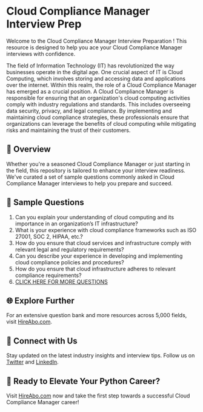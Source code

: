 # Cloud Compliance Manager Interview Prep

Welcome to the Cloud Compliance Manager Interview Preparation ! This resource is designed to help you ace your Cloud Compliance Manager interviews with confidence.

The field of Information Technology (IT) has revolutionized the way businesses operate in the digital age. One crucial aspect of IT is Cloud Computing, which involves storing and accessing data and applications over the internet. Within this realm, the role of a Cloud Compliance Manager has emerged as a crucial position. A Cloud Compliance Manager is responsible for ensuring that an organization's cloud computing activities comply with industry regulations and standards. This includes overseeing data security, privacy, and legal compliance. By implementing and maintaining cloud compliance strategies, these professionals ensure that organizations can leverage the benefits of cloud computing while mitigating risks and maintaining the trust of their customers.

## 🚀 Overview

Whether you're a seasoned Cloud Compliance Manager or just starting in the field, this repository is tailored to enhance your interview readiness. We've curated a set of sample questions commonly asked in Cloud Compliance Manager interviews to help you prepare and succeed.

## 📝 Sample Questions

1. Can you explain your understanding of cloud computing and its importance in an organization’s IT infrastructure?
2. What is your experience with cloud compliance frameworks such as ISO 27001, SOC 2, HIPAA, etc.?
3. How do you ensure that cloud services and infrastructure comply with relevant legal and regulatory requirements?
4. Can you describe your experience in developing and implementing cloud compliance policies and procedures?
5. How do you ensure that cloud infrastructure adheres to relevant compliance requirements?
6. [CLICK HERE FOR MORE QUESTIONS](https://hireabo.com/job/0_4_34/Cloud%20Compliance%20Manager)

## 🌐 Explore Further

For an extensive question bank and more resources across 5,000 fields, visit [HireAbo.com](https://www.hireabo.com).

## 📱 Connect with Us

Stay updated on the latest industry insights and interview tips. Follow us on [Twitter](https://twitter.com/hireabo) and [LinkedIn](https://www.linkedin.com/in/hire-abo-3609972a8/).

## 🚀 Ready to Elevate Your Python Career?

Visit [HireAbo.com](https://www.hireabo.com) now and take the first step towards a successful Cloud Compliance Manager career!